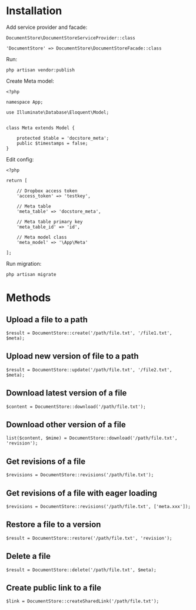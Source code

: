 # Installation

Add service provider and facade:

```
DocumentStore\DocumentStoreServiceProvider::class
```

```
'DocumentStore' => DocumentStore\DocumentStoreFacade::class
```

Run:

```
php artisan vendor:publish
```

Create Meta model:

```
<?php

namespace App;

use Illuminate\Database\Eloquent\Model;


class Meta extends Model {

    protected $table = 'docstore_meta';
    public $timestamps = false;
}
```


Edit config:

```
<?php

return [

    // Dropbox access token
    'access_token' => 'testkey',

    // Meta table
    'meta_table' => 'docstore_meta',

    // Meta table primary key
    'meta_table_id' => 'id',

    // Meta model class
    'meta_model' => '\App\Meta'

];
```

Run migration:

```
php artisan migrate
```


# Methods

## Upload a file to a path
```
$result = DocumentStore::create('/path/file.txt', '/file1.txt', $meta);
```

## Upload new version of file to a path
```
$result = DocumentStore::update('/path/file.txt', '/file2.txt', $meta);
```

## Download latest version of a file
```
$content = DocumentStore::download('/path/file.txt');
```

## Download other version of a file
```
list($content, $mime) = DocumentStore::download('/path/file.txt', 'revision');
```

## Get revisions of a file
```
$revisions = DocumentStore::revisions('/path/file.txt');
```

## Get revisions of a file with eager loading
```
$revisions = DocumentStore::revisions('/path/file.txt', ['meta.xxx']);
```


## Restore a file to a version
```
$result = DocumentStore::restore('/path/file.txt', 'revision');
```

## Delete a file
```
$result = DocumentStore::delete('/path/file.txt', $meta);
```

## Create public link to a file
```
$link = DocumentStore::createSharedLink('/path/file.txt');
```
